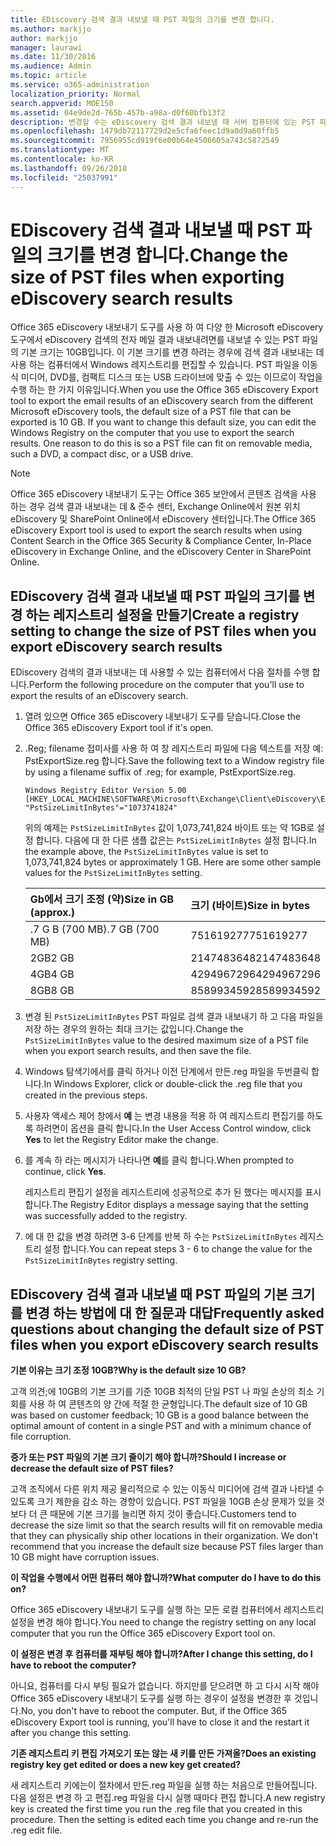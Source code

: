 ```yaml
---
title: EDiscovery 검색 결과 내보낼 때 PST 파일의 크기를 변경 합니다.
ms.author: markjjo
author: markjjo
manager: laurawi
ms.date: 11/30/2016
ms.audience: Admin
ms.topic: article
ms.service: o365-administration
localization_priority: Normal
search.appverid: MOE150
ms.assetid: 04e9de2d-765b-457b-a98a-d0f60bfb13f2
description: 변경할 수는 eDiscovery 검색 결과 내보낼 때 서버 컴퓨터에 있는 PST 파일의 기본 크기입니다.
ms.openlocfilehash: 1479db72117729d2e5cfa6feec1d9a0d9a60ffb5
ms.sourcegitcommit: 7956955cd919f6e00b64e4506605a743c5872549
ms.translationtype: MT
ms.contentlocale: ko-KR
ms.lasthandoff: 09/26/2018
ms.locfileid: "25037991"
---
```

# <a name="change-the-size-of-pst-files-when-exporting-ediscovery-search-results"></a><span data-ttu-id="19c2e-103">EDiscovery 검색 결과 내보낼 때 PST 파일의 크기를 변경 합니다.</span><span class="sxs-lookup"><span data-stu-id="19c2e-103">Change the size of PST files when exporting eDiscovery search results</span></span>

<span data-ttu-id="19c2e-p101">Office 365 eDiscovery 내보내기 도구를 사용 하 여 다양 한 Microsoft eDiscovery 도구에서 eDiscovery 검색의 전자 메일 결과 내보내려면를 내보낼 수 있는 PST 파일의 기본 크기는 10GB입니다. 이 기본 크기를 변경 하려는 경우에 검색 결과 내보내는 데 사용 하는 컴퓨터에서 Windows 레지스트리를 편집할 수 있습니다. PST 파일을 이동식 미디어, DVD를, 컴팩트 디스크 또는 USB 드라이브에 맞출 수 있는 이므로이 작업을 수행 하는 한 가지 이유입니다.</span><span class="sxs-lookup"><span data-stu-id="19c2e-p101">When you use the Office 365 eDiscovery Export tool to export the email results of an eDiscovery search from the different Microsoft eDiscovery tools, the default size of a PST file that can be exported is 10 GB. If you want to change this default size, you can edit the Windows Registry on the computer that you use to export the search results. One reason to do this is so a PST file can fit on removable media, such a DVD, a compact disc, or a USB drive.</span></span> 
  
> [!NOTE]
>  <span data-ttu-id="19c2e-107">Office 365 eDiscovery 내보내기 도구는 Office 365 보안에서 콘텐츠 검색을 사용 하는 경우 검색 결과 내보내는 데 &amp; 준수 센터, Exchange Online에서 원본 위치 eDiscovery 및 SharePoint Online에서 eDiscovery 센터입니다.</span><span class="sxs-lookup"><span data-stu-id="19c2e-107">The Office 365 eDiscovery Export tool is used to export the search results when using Content Search in the Office 365 Security &amp; Compliance Center, In-Place eDiscovery in Exchange Online, and the eDiscovery Center in SharePoint Online.</span></span> 
  
## <a name="create-a-registry-setting-to-change-the-size-of-pst-files-when-you-export-ediscovery-search-results"></a><span data-ttu-id="19c2e-108">EDiscovery 검색 결과 내보낼 때 PST 파일의 크기를 변경 하는 레지스트리 설정을 만들기</span><span class="sxs-lookup"><span data-stu-id="19c2e-108">Create a registry setting to change the size of PST files when you export eDiscovery search results</span></span>

<span data-ttu-id="19c2e-109">EDiscovery 검색의 결과 내보내는 데 사용할 수 있는 컴퓨터에서 다음 절차를 수행 합니다.</span><span class="sxs-lookup"><span data-stu-id="19c2e-109">Perform the following procedure on the computer that you'll use to export the results of an eDiscovery search.</span></span>
  
1. <span data-ttu-id="19c2e-110">열려 있으면 Office 365 eDiscovery 내보내기 도구를 닫습니다.</span><span class="sxs-lookup"><span data-stu-id="19c2e-110">Close the Office 365 eDiscovery Export tool if it's open.</span></span> 
    
2. <span data-ttu-id="19c2e-111">.Reg; filename 접미사를 사용 하 여 창 레지스트리 파일에 다음 텍스트를 저장 예: PstExportSize.reg 합니다.</span><span class="sxs-lookup"><span data-stu-id="19c2e-111">Save the following text to a Window registry file by using a filename suffix of .reg; for example, PstExportSize.reg.</span></span> 
    
    ```
    Windows Registry Editor Version 5.00
    [HKEY_LOCAL_MACHINE\SOFTWARE\Microsoft\Exchange\Client\eDiscovery\ExportTool]
    "PstSizeLimitInBytes"="1073741824"
    ```

    <span data-ttu-id="19c2e-p102">위의 예제는 `PstSizeLimitInBytes` 값이 1,073,741,824 바이트 또는 약 1GB로 설정 합니다. 다음에 대 한 다른 샘플 값은는 `PstSizeLimitInBytes` 설정 합니다.</span><span class="sxs-lookup"><span data-stu-id="19c2e-p102">In the example above, the  `PstSizeLimitInBytes` value is set to 1,073,741,824 bytes or approximately 1 GB. Here are some other sample values for the  `PstSizeLimitInBytes` setting.</span></span> 
    
    |<span data-ttu-id="19c2e-114">**Gb에서 크기 조정 (약)**</span><span class="sxs-lookup"><span data-stu-id="19c2e-114">**Size in GB (approx.)**</span></span>|<span data-ttu-id="19c2e-115">**크기 (바이트)**</span><span class="sxs-lookup"><span data-stu-id="19c2e-115">**Size in bytes**</span></span>|
    |:-----|:-----|
    |<span data-ttu-id="19c2e-116">.7 G B (700 MB)</span><span class="sxs-lookup"><span data-stu-id="19c2e-116">.7 GB (700 MB)</span></span>  <br/> |<span data-ttu-id="19c2e-117">751619277</span><span class="sxs-lookup"><span data-stu-id="19c2e-117">751619277</span></span>  <br/> |
    |<span data-ttu-id="19c2e-118">2GB</span><span class="sxs-lookup"><span data-stu-id="19c2e-118">2 GB</span></span>  <br/> |<span data-ttu-id="19c2e-119">2147483648</span><span class="sxs-lookup"><span data-stu-id="19c2e-119">2147483648</span></span>  <br/> |
    |<span data-ttu-id="19c2e-120">4GB</span><span class="sxs-lookup"><span data-stu-id="19c2e-120">4 GB</span></span>  <br/> |<span data-ttu-id="19c2e-121">4294967296</span><span class="sxs-lookup"><span data-stu-id="19c2e-121">4294967296</span></span>  <br/> |
    |<span data-ttu-id="19c2e-122">8GB</span><span class="sxs-lookup"><span data-stu-id="19c2e-122">8 GB</span></span>  <br/> |<span data-ttu-id="19c2e-123">8589934592</span><span class="sxs-lookup"><span data-stu-id="19c2e-123">8589934592</span></span>  <br/> |
   
3. <span data-ttu-id="19c2e-124">변경 된 `PstSizeLimitInBytes` PST 파일로 검색 결과 내보내기 하 고 다음 파일을 저장 하는 경우의 원하는 최대 크기는 값입니다.</span><span class="sxs-lookup"><span data-stu-id="19c2e-124">Change the `PstSizeLimitInBytes` value to the desired maximum size of a PST file when you export search results, and then save the file.</span></span> 
    
4. <span data-ttu-id="19c2e-125">Windows 탐색기에서를 클릭 하거나 이전 단계에서 만든.reg 파일을 두번클릭 합니다.</span><span class="sxs-lookup"><span data-stu-id="19c2e-125">In Windows Explorer, click or double-click the .reg file that you created in the previous steps.</span></span>
    
5. <span data-ttu-id="19c2e-126">사용자 액세스 제어 창에서 **예** 는 변경 내용을 적용 하 여 레지스트리 편집기를 하도록 하려면이 옵션을 클릭 합니다.</span><span class="sxs-lookup"><span data-stu-id="19c2e-126">In the User Access Control window, click **Yes** to let the Registry Editor make the change.</span></span> 
    
6. <span data-ttu-id="19c2e-127">를 계속 하 라는 메시지가 나타나면 **예**를 클릭 합니다.</span><span class="sxs-lookup"><span data-stu-id="19c2e-127">When prompted to continue, click **Yes**.</span></span>
    
    <span data-ttu-id="19c2e-128">레지스트리 편집기 설정을 레지스트리에 성공적으로 추가 된 했다는 메시지를 표시 합니다.</span><span class="sxs-lookup"><span data-stu-id="19c2e-128">The Registry Editor displays a message saying that the setting was successfully added to the registry.</span></span>
    
7. <span data-ttu-id="19c2e-129">에 대 한 값을 변경 하려면 3-6 단계를 반복 하 수는 `PstSizeLimitInBytes` 레지스트리 설정 합니다.</span><span class="sxs-lookup"><span data-stu-id="19c2e-129">You can repeat steps 3 - 6 to change the value for the  `PstSizeLimitInBytes` registry setting.</span></span> 
  
## <a name="frequently-asked-questions-about-changing-the-default-size-of-pst-files-when-you-export-ediscovery-search-results"></a><span data-ttu-id="19c2e-130">EDiscovery 검색 결과 내보낼 때 PST 파일의 기본 크기를 변경 하는 방법에 대 한 질문과 대답</span><span class="sxs-lookup"><span data-stu-id="19c2e-130">Frequently asked questions about changing the default size of PST files when you export eDiscovery search results</span></span>

 <span data-ttu-id="19c2e-131">**기본 이유는 크기 조정 10GB?**</span><span class="sxs-lookup"><span data-stu-id="19c2e-131">**Why is the default size 10 GB?**</span></span>
  
<span data-ttu-id="19c2e-132">고객 의견;에 10GB의 기본 크기를 기준 10GB 최적의 단일 PST 나 파일 손상의 최소 기회를 사용 하 여 콘텐츠의 양 간에 적절 한 균형입니다.</span><span class="sxs-lookup"><span data-stu-id="19c2e-132">The default size of 10 GB was based on customer feedback; 10 GB is a good balance between the optimal amount of content in a single PST and with a minimum chance of file corruption.</span></span>
  
 <span data-ttu-id="19c2e-133">**증가 또는 PST 파일의 기본 크기 줄이기 해야 합니까?**</span><span class="sxs-lookup"><span data-stu-id="19c2e-133">**Should I increase or decrease the default size of PST files?**</span></span>
  
<span data-ttu-id="19c2e-p103">고객 조직에서 다른 위치 제공 물리적으로 수 있는 이동식 미디어에 검색 결과 나타낼 수 있도록 크기 제한을 감소 하는 경향이 있습니다. PST 파일을 10GB 손상 문제가 있을 것 보다 더 큰 때문에 기본 크기를 늘리면 하지 것이 좋습니다.</span><span class="sxs-lookup"><span data-stu-id="19c2e-p103">Customers tend to decrease the size limit so that the search results will fit on removable media that they can physically ship other locations in their organization. We don't recommend that you increase the default size because PST files larger than 10 GB might have corruption issues.</span></span>
  
 <span data-ttu-id="19c2e-136">**이 작업을 수행에서 어떤 컴퓨터 해야 합니까?**</span><span class="sxs-lookup"><span data-stu-id="19c2e-136">**What computer do I have to do this on?**</span></span>
  
<span data-ttu-id="19c2e-137">Office 365 eDiscovery 내보내기 도구를 실행 하는 모든 로컬 컴퓨터에서 레지스트리 설정을 변경 해야 합니다.</span><span class="sxs-lookup"><span data-stu-id="19c2e-137">You need to change the registry setting on any local computer that you run the Office 365 eDiscovery Export tool on.</span></span>
  
 <span data-ttu-id="19c2e-138">**이 설정은 변경 후 컴퓨터를 재부팅 해야 합니까?**</span><span class="sxs-lookup"><span data-stu-id="19c2e-138">**After I change this setting, do I have to reboot the computer?**</span></span>
  
<span data-ttu-id="19c2e-p104">아니요, 컴퓨터를 다시 부팅 필요가 없습니다. 하지만를 닫으려면 하 고 다시 시작 해야 Office 365 eDiscovery 내보내기 도구를 실행 하는 경우이 설정을 변경한 후 것입니다.</span><span class="sxs-lookup"><span data-stu-id="19c2e-p104">No, you don't have to reboot the computer. But, if the Office 365 eDiscovery Export tool is running, you'll have to close it and the restart it after you change this setting.</span></span>
  
 <span data-ttu-id="19c2e-141">**기존 레지스트리 키 편집 가져오기 또는 않는 새 키를 만든 가져올?**</span><span class="sxs-lookup"><span data-stu-id="19c2e-141">**Does an existing registry key get edited or does a new key get created?**</span></span>
  
<span data-ttu-id="19c2e-p105">새 레지스트리 키에는이 절차에서 만든.reg 파일을 실행 하는 처음으로 만들어집니다. 다음 설정은 변경 하 고 편집.reg 파일을 다시 실행 때마다 편집 합니다.</span><span class="sxs-lookup"><span data-stu-id="19c2e-p105">A new registry key is created the first time you run the .reg file that you created in this procedure. Then the setting is edited each time you change and re-run the .reg edit file.</span></span>

